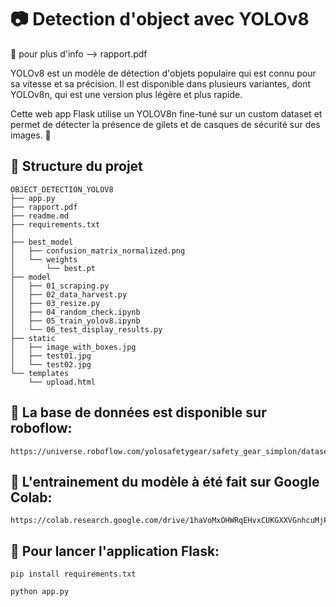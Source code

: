 # 📷 Detection d'object avec YOLOv8
🔭 pour plus d'info --> rapport.pdf

YOLOv8 est un modèle de détection d'objets populaire qui est connu pour sa vitesse et sa précision. Il est disponible dans plusieurs variantes, dont YOLOv8n, qui est une version plus légère et plus rapide.

Cette web app Flask utilise un YOLOV8n fine-tuné sur un custom dataset et permet de détecter la présence de gilets et de casques de sécurité sur des images. 👷

## 🌳  Structure du projet
```
OBJECT_DETECTION_YOLOV8
├── app.py
├── rapport.pdf
├── readme.md
├── requirements.txt
│
├── best_model
│   ├── confusion_matrix_normalized.png
│   └── weights
│       └── best.pt
├── model
│   ├── 01_scraping.py
│   ├── 02_data_harvest.py
│   ├── 03_resize.py
│   ├── 04_random_check.ipynb
│   ├── 05_train_yolov8.ipynb
│   └── 06_test_display_results.py
├── static
│   ├── image_with_boxes.jpg
│   ├── test01.jpg
│   └── test02.jpg
└── templates
    └── upload.html
```

## 💾 La base de données est disponible sur roboflow:
 ```
https://universe.roboflow.com/yolosafetygear/safety_gear_simplon/dataset/3
 ```

## 💪 L'entrainement du modèle à été fait sur Google Colab:
 ```
 https://colab.research.google.com/drive/1haVoMxOHWRqEHvxCUKGXXVGnhcuMjPEo
 ```

## 🏃  Pour lancer l'application Flask:

```
pip install requirements.txt
```

```
python app.py
```
